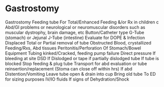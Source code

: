 # Gastrostomy

Gastrostomy
Feeding tube
For Total/Enhanced Feeding &/or Rx in children c Abd/GI problems or neurological or neuromuscular disorders such as muscular dystrophy, brain damage, etc
Button/Catheter type G-Tube (stomach) or Jejunal J-Tube (intestine)
Evaluate for DOPE & Infection
Displaced  Total or Partial removal of tube
Obstructed  Blood, crystallized Feeding/Rxs, Abd tissues
Peritonitis/Perforation  Of Stomach/Bowel
Equipment  Tubing kinked/Cracked, feeding pump failure
Direct pressure  If bleeding at site
DSD  If Dislodged or tape if partially dislodged tube
If tube is blocked  Stop feeding & plug tube
Transport for  abd evaluation or tube reinsertion/replacement
(Stoma can close off within hrs)
If abd Distention/Vomiting  Leave tube open & drain into cup
Bring old tube  To ED for sizing purposes
IV/IO fluids  If signs of Dehydration/Shock
